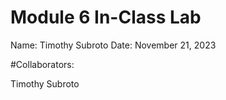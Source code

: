 # Module 6 In-Class Lab

Name: Timothy Subroto
Date: November 21, 2023

#Collaborators:

Timothy Subroto
